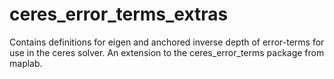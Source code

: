 ceres_error_terms_extras
=================

Contains definitions for eigen and anchored inverse depth of error-terms for use in the ceres solver. An extension to the ceres_error_terms package from maplab.
